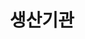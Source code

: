 ---
title: 생산기관
description: 아이템에 지정한 다수 태그 단어의 목록을 볼 수 있습니다. content/tags/_index.md 파일을 수정해 이 페이지의 정보를 편집할 수 있습니다. 관련된 태그 목록은 해당 아이템의 성격에 따라 생산자(creators), 주제(subjects), 출처(sources), 장소(venues) 단어 모음을 제공할 수 있습니다. 
---